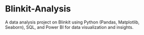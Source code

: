 # Blinkit-Analysis
A data analysis project on Blinkit using Python (Pandas, Matplotlib, Seaborn), SQL, and Power BI for data visualization and insights.
